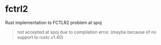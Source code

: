 # fctrl2
Rust implementation to FCTLR2 problem at spoj

> not accepted at spoj due to compilation error. (maybe because of no support to rustc v1.40)
